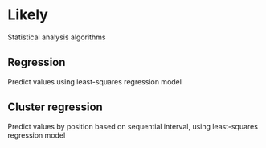 # Likely

Statistical analysis algorithms

## Regression

Predict values using least-squares regression model

## Cluster regression

Predict values by position based on sequential interval, using least-squares regression model
